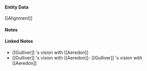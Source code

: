 #### Entity Data

[[Alignment]] 

#### Notes

#### Linked Notes 

- [[Gulliver]] 's vision with [[Aeredon]]
- [[Gulliver]] 's vision with [[Aeredon]]- [[Gulliver]] 's vision with [[Aeredon]]
